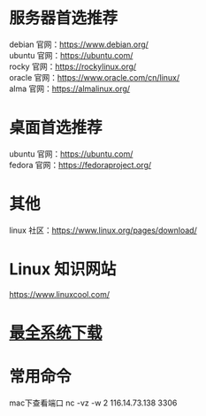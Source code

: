 # 服务器首选推荐
debian 官网：https://www.debian.org/ \
ubuntu 官网：https://ubuntu.com/ \
rocky 官网：https://rockylinux.org/ \
oracle 官网：https://www.oracle.com/cn/linux/ \
alma 官网：https://almalinux.org/
# 桌面首选推荐
ubuntu 官网：https://ubuntu.com/ \
fedora 官网：https://fedoraproject.org/
# 其他
linux 社区：https://www.linux.org/pages/download/

# Linux 知识网站
https://www.linuxcool.com/

# [最全系统下载](https://www.linux.org/pages/download/)
# 常用命令
mac下查看端口 nc -vz -w 2 116.14.73.138 3306
